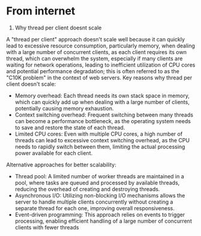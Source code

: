# From internet

1. Why thread per client doesnt scale

A "thread per client" approach doesn't scale well because it can quickly lead to excessive resource consumption, particularly memory, when dealing with a large number of concurrent clients, as each client requires its own thread, which can overwhelm the system, especially if many clients are waiting for network operations, leading to inefficient utilization of CPU cores and potential performance degradation; this is often referred to as the "C10K problem" in the context of web servers. 
Key reasons why thread per client doesn't scale:

+ Memory overhead:
Each thread needs its own stack space in memory, which can quickly add up when dealing with a large number of clients, potentially causing memory exhaustion. 
+ Context switching overhead:
Frequent switching between many threads can become a performance bottleneck, as the operating system needs to save and restore the state of each thread. 
+ Limited CPU cores:
Even with multiple CPU cores, a high number of threads can lead to excessive context switching overhead, as the CPU needs to rapidly switch between them, limiting the actual processing power available for each client. 

Alternative approaches for better scalability:
- Thread pool:
A limited number of worker threads are maintained in a pool, where tasks are queued and processed by available threads, reducing the overhead of creating and destroying threads. 
- Asynchronous I/O:
Utilizing non-blocking I/O mechanisms allows the server to handle multiple clients concurrently without creating a separate thread for each one, improving overall responsiveness. 
- Event-driven programming:
This approach relies on events to trigger processing, enabling efficient handling of a large number of concurrent clients with fewer threads
